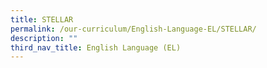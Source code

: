 ```yaml
---
title: STELLAR
permalink: /our-curriculum/English-Language-EL/STELLAR/
description: ""
third_nav_title: English Language (EL)
---
```

